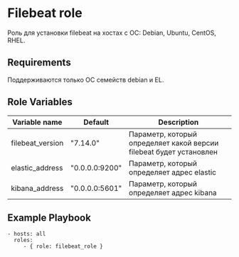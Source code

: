 Filebeat role
=========

Роль для установки filebeat на хостах с ОС: Debian, Ubuntu, CentOS, RHEL.

Requirements
------------

Поддерживаются только ОС семейств debian и EL.

Role Variables
--------------

| Variable name | Default | Description |
|-----------------------|----------|-------------------------|
| filebeat_version | "7.14.0" | Параметр, который определяет какой версии filebeat будет установлен |
| elastic_address | "0.0.0.0:9200" | Параметр, который определяет адрес elastic |
| kibana_address | "0.0.0.0:5601" | Параметр, который определяет адрес kibana |

Example Playbook
----------------

    - hosts: all
      roles:
         - { role: filebeat_role }
